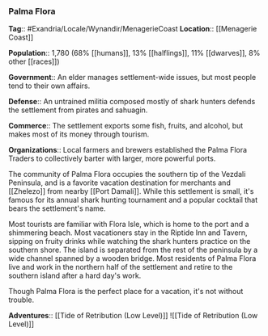 ### Palma Flora
**Tag**:: #Exandria/Locale/Wynandir/MenagerieCoast
**Location**:: [[Menagerie Coast]]

**Population**:: 1,780 (68% [[humans]], 13% [[halflings]], 11% [[dwarves]], 8% other [[races]])

**Government**:: An elder manages settlement-wide issues, but most people tend to their own affairs.

**Defense**:: An untrained militia composed mostly of shark hunters defends the settlement from pirates and sahuagin.

**Commerce**:: The settlement exports some fish, fruits, and alcohol, but makes most of its money through tourism.

**Organizations**:: Local farmers and brewers established the Palma Flora Traders to collectively barter with larger, more powerful ports.

The community of Palma Flora occupies the southern tip of the Vezdali Peninsula, and is a favorite vacation destination for merchants and [[Zhelezo]] from nearby [[Port Damali]]. While this settlement is small, it's famous for its annual shark hunting tournament and a popular cocktail that bears the settlement's name.

Most tourists are familiar with Flora Isle, which is home to the port and a shimmering beach. Most vacationers stay in the Riptide Inn and Tavern, sipping on fruity drinks while watching the shark hunters practice on the southern shore. The island is separated from the rest of the peninsula by a wide channel spanned by a wooden bridge. Most residents of Palma Flora live and work in the northern half of the settlement and retire to the southern island after a hard day's work.

Though Palma Flora is the perfect place for a vacation, it's not without trouble.

**Adventures**:: [[Tide of Retribution (Low Level)]]
![[Tide of Retribution (Low Level)]]